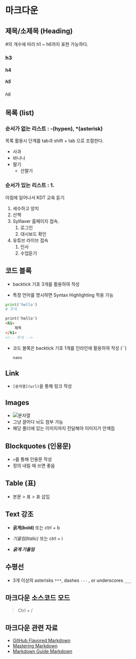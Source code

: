 # 마크다운

## 제목/소제목 (Heading)

#의 개수에 따라 h1 ~ h6까지 표현 가능하다.

### h3

#### h4

##### h5

###### h6

## 목록 (list)

### 순서가 없는 리스트 : -(hypen), *(asterisk)

목록 활용시 단계를 tab과 shift + tab 으로 조절한다.

- 사과
- 바나나
- 딸기
  - 산딸기

### 순서가 있는 리스트 : 1. 

아침에 일어나서 KDT 교육 듣기

1. 세수하고 양치
2. 산책
3. Sylllaver 홈페이지 접속.
   1. 로그인
   2. 대시보드 확인
4. 유튜브 라이브 접속
   1. 인사
   2. 수업듣기



## 코드 블록

- backtick 기호 3개를 활용하여 작성

- 특정 언어를 명시하면 Syntax Highlighting 적용 가능

```python
print('hello')
# 주석
```

```html
print('hello')
<h1>
    제목
</h1>
<!-- 주석 -->
```

- 코드 블록은 backtick 기호 1개를 인라인에 활용하여 작성 (``)

  `nano`

  

## Link

- `[문자열](url)`을 통해 링크 작성



## Images

- ![문자열]()
- 그냥 끌어다 놔도 첨부 가능
- 해당 폴더에 있는 이미지까지 전달해야 이미지가 안깨짐



## Blockquotes (인용문)

- `>`를 통해 인용문 작성
- 정의 내릴 때 쓰면 좋음



## Table (표)

- 본문 > 표 > 표 삽입



## Text 강조

- **굵게(bold)** 또는 ctrl + b

- *기울임(Italic)* 또는 ctrl + i

- ***굵게 기울임***

  


## 수평선

- 3개 이상의 asterisks `***`, dashes `---` , or underscores `___`



## 마크다운 소스코드 모드

> Ctrl + /



## 마크다운 관련 자료

- [GitHub Flavored Markdown](https://github.github.com/gfm/)
- [Mastering Markdown](https://guides.github.com/features/mastering-markdown/)
- [Markdown Guide Markdown](https://www.markdownguide.org/)
